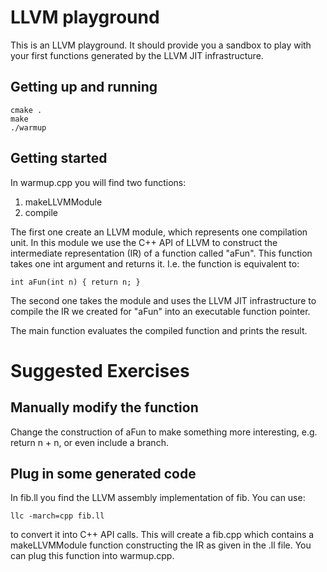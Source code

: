 # LLVM playground

This is an LLVM playground. It should provide you a sandbox to play with your first functions generated by the LLVM JIT infrastructure.

## Getting up and running

    cmake .
    make
    ./warmup

## Getting started

In warmup.cpp you will find two functions:

1. makeLLVMModule
1. compile

The first one create an LLVM module, which represents one compilation unit. In this module we use the C++ API of LLVM to construct the intermediate representation (IR) of a function called "aFun". This function takes one int argument and returns it. I.e. the function is equivalent to:

    int aFun(int n) { return n; }

The second one takes the module and uses the LLVM JIT infrastructure to compile the IR we created for "aFun" into an executable function pointer.

The main function evaluates the compiled function and prints the result.

# Suggested Exercises

## Manually modify the function

Change the construction of aFun to make something more interesting, e.g. return n + n, or even include a branch.

## Plug in some generated code

In fib.ll you find the LLVM assembly implementation of fib. You can use:

    llc -march=cpp fib.ll

to convert it into C++ API calls. This will create a fib.cpp which contains a makeLLVMModule function constructing the IR as given in the .ll file. You can plug this function into warmup.cpp.
